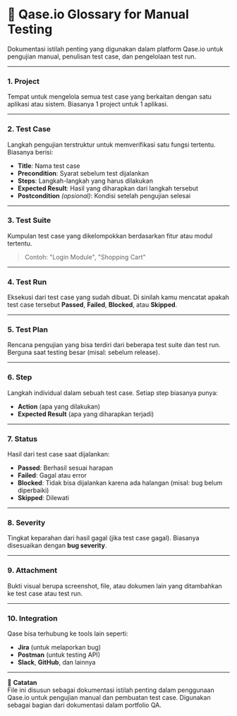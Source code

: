 # 📗 Qase.io Glossary for Manual Testing

Dokumentasi istilah penting yang digunakan dalam platform Qase.io untuk pengujian manual, penulisan test case, dan pengelolaan test run.

---

### 1. Project
Tempat untuk mengelola semua test case yang berkaitan dengan satu aplikasi atau sistem. Biasanya 1 project untuk 1 aplikasi.

---

### 2. Test Case
Langkah pengujian terstruktur untuk memverifikasi satu fungsi tertentu.
Biasanya berisi:
- **Title**: Nama test case
- **Precondition**: Syarat sebelum test dijalankan
- **Steps**: Langkah-langkah yang harus dilakukan
- **Expected Result**: Hasil yang diharapkan dari langkah tersebut
- **Postcondition** *(opsional)*: Kondisi setelah pengujian selesai

---

### 3. Test Suite
Kumpulan test case yang dikelompokkan berdasarkan fitur atau modul tertentu.
> Contoh: "Login Module", "Shopping Cart"

---

### 4. Test Run
Eksekusi dari test case yang sudah dibuat.
Di sinilah kamu mencatat apakah test case tersebut **Passed**, **Failed**, **Blocked**, atau **Skipped**.

---

### 5. Test Plan
Rencana pengujian yang bisa terdiri dari beberapa test suite dan test run. Berguna saat testing besar (misal: sebelum release).

---

### 6. Step
Langkah individual dalam sebuah test case. Setiap step biasanya punya:
- **Action** (apa yang dilakukan)
- **Expected Result** (apa yang diharapkan terjadi)

---

### 7. Status
Hasil dari test case saat dijalankan:
- **Passed**: Berhasil sesuai harapan
- **Failed**: Gagal atau error
- **Blocked**: Tidak bisa dijalankan karena ada halangan (misal: bug belum diperbaiki)
- **Skipped**: Dilewati

---

### 8. Severity
Tingkat keparahan dari hasil gagal (jika test case gagal).
Biasanya disesuaikan dengan **bug severity**.

---

### 9. Attachment
Bukti visual berupa screenshot, file, atau dokumen lain yang ditambahkan ke test case atau test run.

---

### 10. Integration
Qase bisa terhubung ke tools lain seperti:
- **Jira** (untuk melaporkan bug)
- **Postman** (untuk testing API)
- **Slack**, **GitHub**, dan lainnya

---

📌 **Catatan**  
File ini disusun sebagai dokumentasi istilah penting dalam penggunaan Qase.io untuk pengujian manual dan pembuatan test case. Digunakan sebagai bagian dari dokumentasi dalam portfolio QA.

